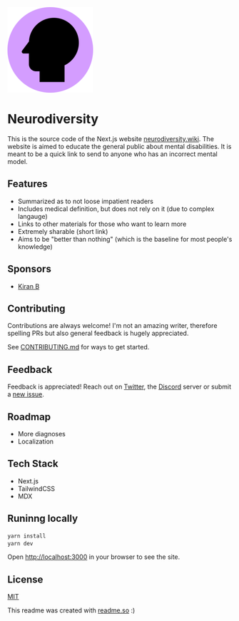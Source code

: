 ![Logo](public/favicons/favicon-192x192.png)

# Neurodiversity

This is the source code of the Next.js website [neurodiversity.wiki](neurodiversity.wiki). The website is aimed to educate the general public about mental disabilities. It is meant to be a quick link to send to anyone who has an incorrect mental model.

## Features

- Summarized as to not loose impatient readers
- Includes medical definition, but does not rely on it (due to complex langauge)
- Links to other materials for those who want to learn more
- Extremely sharable (short link)
- Aims to be "better than nothing" (which is the baseline for most people's knowledge)

## Sponsors

- [Kiran B](https://github.com/lynkos)

## Contributing

Contributions are always welcome! I'm not an amazing writer, therefore spelling PRs but also general feedback is hugely appreciated.

See [CONTRIBUTING.md](/CONTRIBUTING.md) for ways to get started.

## Feedback

Feedback is appreciated! Reach out on [Twitter](https://twitter.com/alvarlagerlof), the [Discord](https://discord.gg/EcEyW9Xz3M) server or submit a [new issue](https://github.com/alvarlagerlof/neurodiversity/issues/new).

## Roadmap

- More diagnoses
- Localization

## Tech Stack

- Next.js
- TailwindCSS
- MDX

## Runinng locally

```bash
yarn install
yarn dev
```

Open [http://localhost:3000](http://localhost:3000) in your browser to see the site.

## License

[MIT](/LICENSE)

This readme was created with [readme.so](https://readme.so) :)
